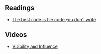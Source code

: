 ## Readings

- [The best code is the code you don't write ](https://levelup.gitconnected.com/the-best-code-is-the-code-you-dont-write-avoiding-overcomplication-in-critical-systems-0044fbe55fd8)

## Videos

- [Visibility and Influence](https://youtu.be/hQPrILnHlpQ)